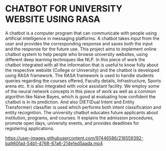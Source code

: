 # CHATBOT FOR UNIVERSITY WEBSITE  USING RASA 
A chatbot is a computer program that can communicate with people using artificial intelligence in messaging platforms. A chatbot takes input from the user and provides the corresponding response and saves both the input and the response for the future use. This project aims to implement online chatbot system to help people who browse university websites, using different deep learning techniques like NLP. In this piece of work the chatbot integrated with all the information that is useful to know fully about the respective website (College or University) and the chatbot is developed using RASA framework. The RASA framework is used to handle   students queries regarding the courses offered, Faculty details, Infrastructure, Sports arena etc. It is also integrated with voice assistant facility. We employ some of the neural network concepts in this piece of work as well as a common algorithm like Naive Bayes, which is good at evaluating how confident the chatbot is in its prediction. And also DIET(Dual Intent and Entity Transformer) classifier is used which performs both intent classification and entity recognition. The university chatbot educates future applicants about institution, programs, and courses. It explains the admission procedures, promote open days, university events, and provides deadlines for registering applications.


https://user-images.githubusercontent.com/97446586/216559392-ba980fad-54b1-4768-87a6-214e1ed5aada.mp4

